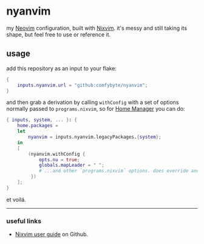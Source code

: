 # nyanvim
my [Neovim](https://neovim.io/) configuration, built with [Nixvim](https://github.com/nix-community/nixvim).
it's messy and still taking its shape, but feel free to use or reference it.

## usage
add this repository as an input to your flake:
```nix
{
    inputs.nyanvim.url = "github:comfybyte/nyanvim";
}
```

and then grab a derivation by calling `withConfig` with a set of options normally passed to `programs.nixvim`,
so for [Home Manager](https://github.com/nix-community/home-manager) you can do:
```nix
{ inputs, system, ... }: {
    home.packages = 
    let
        nyanvim = inputs.nyanvim.legacyPackages.{system};
    in
    [
        (nyanvim.withConfig {
            opts.nu = true;
            globals.mapLeader = " ";
            # ...and other `programs.nixvim` options. does override and may be an empty set.
         })
    ];
}
```

et voilá.

***
### useful links
- [Nixvim user guide](https://nix-community.github.io/nixvim/user-guide/) on Github.
